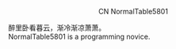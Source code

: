 <p align="center">CN NormalTable5801</p>
醉里卧看暮云，渐冷渐凉萧萧。
</br>
NormalTable5801 is a programming novice.


<!---
NormalTable5801/NormalTable5801 is a ✨ special ✨ repository because its `README.md` (this file) appears on your GitHub profile.
You can click the Preview link to take a look at your changes.
--->
